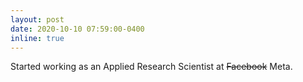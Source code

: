 ```yaml
---
layout: post
date: 2020-10-10 07:59:00-0400
inline: true
---
```


Started working as an Applied Research Scientist at ~~Facebook~~ Meta.